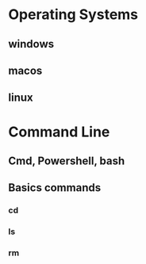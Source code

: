 # Operating Systems
## windows
## macos
## linux
# Command Line
## Cmd, Powershell, bash
## Basics commands
### cd
### ls
### rm

